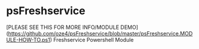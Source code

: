 # psFreshservice
[PLEASE SEE THIS FOR MORE INFO/MODULE DEMO] (https://github.com/oze4/psFreshservice/blob/master/psFreshservice.MODULE-HOW-TO.ps1)
Freshservice Powershell Module
